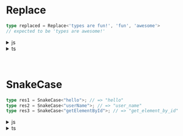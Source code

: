 # Replace
```ts
type replaced = Replace<'types are fun!', 'fun', 'awesome'>
// expected to be 'types are awesome!'
```
<details><summary>js</summary>

```js
function Replace(S, From, To){
    console.log(S.replace(From, To))
}

Replace('types are fun!', 'fun', 'awesome')
// types are awesome!
```
</details>

<details><summary>ts</summary>

```ts
type Replace<S extends string, From extends string, To extends string> =
  From extends ''
    ? S
    : S extends `${infer U}${From}${infer V}`
        ? `${U}${To}${V}`
        : S;
```
</details>
<br/><br/>










<!-- # Split
```ts
type result = Split<'Hi! How are you?', ' '>
// should be ['Hi!', 'How', 'are', 'you?']
```
<details><summary>js</summary>

```js
'Hi! How are you?'.split(' ')
// ['Hi!', 'How', 'are', 'you?']
```
</details>

<details><summary>ts</summary>

```ts
type Split<S extends string, SEP extends string> = string extends S
  ? string[]
  : S extends `${infer A}${SEP}${infer B}`
    ? [A, ...(B extends "" ? [] : Split<B, SEP>)]
    : SEP extends ""
      ? []
      : [S]
```
</details>
<br/><br/> -->











# SnakeCase
```ts
type res1 = SnakeCase<"hello">; // => "hello"
type res2 = SnakeCase<"userName">; // => "user_name"
type res3 = SnakeCase<"getElementById">; // => "get_element_by_id"
```
<details><summary>js</summary>

```js
"getElementById".split('').map(v => v === v.toUpperCase() ? `_${v.toLowerCase()}` : v).join('')
// 'get_element_by_id'
```
</details>

<details><summary>ts</summary>

```ts
type SnakeCase<T extends string,Result extends string = ""> =
  T  extends `${infer A}${infer B}`?
  A extends Uppercase<A> ?
    SnakeCase<B,`${Result}_${Lowercase<A>}`>:
    SnakeCase<B,`${Result}${A}`>:
    Result
```
</details>
<br/><br/>